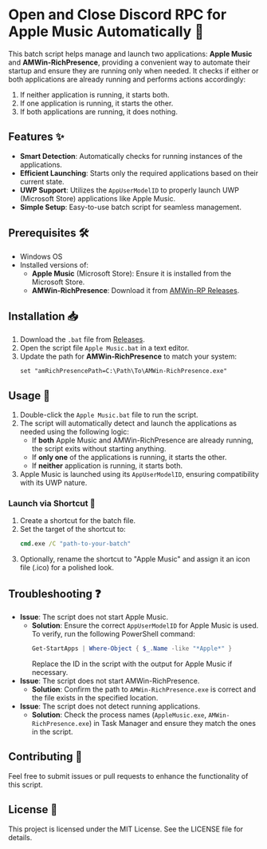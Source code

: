 # Open and Close Discord RPC for Apple Music Automatically 🎵

This batch script helps manage and launch two applications: **Apple Music** and **AMWin-RichPresence**, providing a convenient way to automate their startup and ensure they are running only when needed. It checks if either or both applications are already running and performs actions accordingly:

1. If neither application is running, it starts both.
2. If one application is running, it starts the other.
3. If both applications are running, it does nothing.

## Features ✨

- **Smart Detection**: Automatically checks for running instances of the applications.
- **Efficient Launching**: Starts only the required applications based on their current state.
- **UWP Support**: Utilizes the `AppUserModelID` to properly launch UWP (Microsoft Store) applications like Apple Music.
- **Simple Setup**: Easy-to-use batch script for seamless management.

## Prerequisites 🛠️

- Windows OS
- Installed versions of:
  - **Apple Music** (Microsoft Store): Ensure it is installed from the Microsoft Store.
  - **AMWin-RichPresence**: Download it from [AMWin-RP Releases](https://github.com/PKBeam/AMWin-RP/releases).

## Installation 📥

1. Download the `.bat` file from [Releases](https://github.com/Swoyamjeetcodes/Apple-Music-Discord-RPC-modified/releases).
2. Open the script file `Apple Music.bat` in a text editor.
3. Update the path for **AMWin-RichPresence** to match your system:
   ```batch
   set "amRichPresencePath=C:\Path\To\AMWin-RichPresence.exe"
   ```

## Usage 🚀

1. Double-click the `Apple Music.bat` file to run the script.
2. The script will automatically detect and launch the applications as needed using the following logic:
   - If **both** Apple Music and AMWin-RichPresence are already running, the script exits without starting anything.
   - If **only one** of the applications is running, it starts the other.
   - If **neither** application is running, it starts both.
3. Apple Music is launched using its `AppUserModelID`, ensuring compatibility with its UWP nature.

### Launch via Shortcut 📌

1. Create a shortcut for the batch file.
2. Set the target of the shortcut to:
   ```cmd
   cmd.exe /C "path-to-your-batch"
   ```
3. Optionally, rename the shortcut to "Apple Music" and assign it an icon file (.ico) for a polished look.

## Troubleshooting ❓

- **Issue**: The script does not start Apple Music.
  - **Solution**: Ensure the correct `AppUserModelID` for Apple Music is used. To verify, run the following PowerShell command:
    ```powershell
    Get-StartApps | Where-Object { $_.Name -like "*Apple*" }
    ```
    Replace the ID in the script with the output for Apple Music if necessary.
- **Issue**: The script does not start AMWin-RichPresence.
  - **Solution**: Confirm the path to `AMWin-RichPresence.exe` is correct and the file exists in the specified location.
- **Issue**: The script does not detect running applications.
  - **Solution**: Check the process names (`AppleMusic.exe`, `AMWin-RichPresence.exe`) in Task Manager and ensure they match the ones in the script.

## Contributing 🤝

Feel free to submit issues or pull requests to enhance the functionality of this script.

## License 📄

This project is licensed under the MIT License. See the LICENSE file for details.

